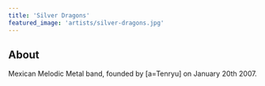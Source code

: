 ```yaml
---
title: 'Silver Dragons'
featured_image: 'artists/silver-dragons.jpg'
---
```


## About

Mexican Melodic Metal band, founded by [a=Tenryu] on January 20th 2007. 
